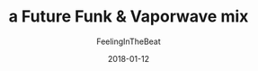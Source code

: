 ---
title: "a Future Funk & Vaporwave mix"
subtitle: "FeelingInTheBeat"
customForwardUrl: "https://www.youtube.com/watch?v=XrgXHYVln2s"
displayImg: "https://img.youtube.com/vi/XrgXHYVln2s/0.jpg"
date: "2018-01-12"
newTab: true 
---